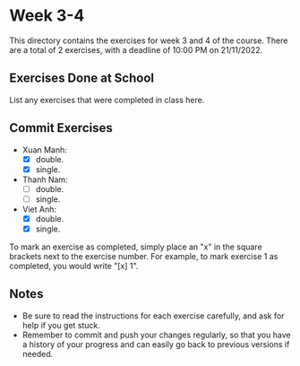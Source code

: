 # Week 3-4

This directory contains the exercises for week 3 and 4 of the course. There are a total of 2 exercises, with a deadline of 10:00 PM on 21/11/2022.

## Exercises Done at School

List any exercises that were completed in class here.

## Commit Exercises

- Xuan Manh:
  - [x] double.
  - [x] single.
- Thanh Nam:
  - [ ] double.
  - [ ] single.
- Viet Anh:
  - [x] double.
  - [x] single.

To mark an exercise as completed, simply place an "x" in the square brackets next to the exercise number. For example, to mark exercise 1 as completed, you would write "[x] 1".

## Notes

- Be sure to read the instructions for each exercise carefully, and ask for help if you get stuck.
- Remember to commit and push your changes regularly, so that you have a history of your progress and can easily go back to previous versions if needed.

